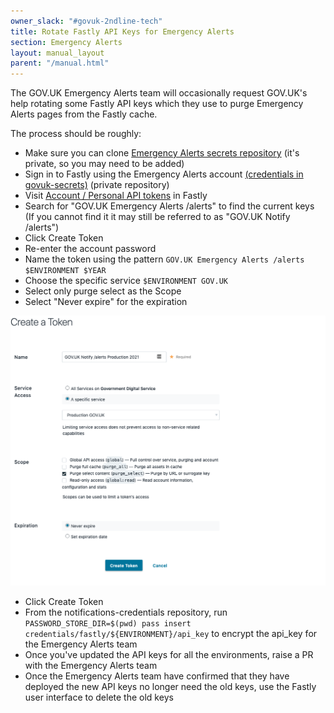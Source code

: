 ```yaml
---
owner_slack: "#govuk-2ndline-tech"
title: Rotate Fastly API Keys for Emergency Alerts
section: Emergency Alerts
layout: manual_layout
parent: "/manual.html"
---
```


The GOV.UK Emergency Alerts team will occasionally request GOV.UK's help rotating some Fastly API keys which they use to purge Emergency Alerts
pages from the Fastly cache.

The process should be roughly:

* Make sure you can clone [Emergency Alerts secrets repository](https://github.com/alphagov/emergency-alerts-credentials/) (it's private, so you may need to be added)
* Sign in to Fastly using the Emergency Alerts account [(credentials in govuk-secrets)](https://github.com/alphagov/govuk-secrets/blob/master/pass/2ndline/fastly/notify_emergency_alerts_account.gpg) (private repository)
* Visit [Account / Personal API tokens](https://manage.fastly.com/account/personal/tokens) in Fastly
* Search for "GOV.UK Emergency Alerts /alerts" to find the current keys (If you cannot find it it may still be referred to as "GOV.UK Notify /alerts")
* Click Create Token
* Re-enter the account password
* Name the token using the pattern `GOV.UK Emergency Alerts /alerts $ENVIRONMENT $YEAR`
* Choose the specific service `$ENVIRONMENT GOV.UK`
* Select only purge select as the Scope
* Select "Never expire" for the expiration

![Screenshot of the Fastly user interface for configuring an API key](/manual/images/fastly-api-key-emergency-alerts.png)

* Click Create Token
* From the notifications-credentials repository, run `PASSWORD_STORE_DIR=$(pwd) pass insert credentials/fastly/${ENVIRONMENT}/api_key` to encrypt the api_key for the Emergency Alerts team
* Once you've updated the API keys for all the environments, raise a PR with the Emergency Alerts team
* Once the Emergency Alerts team have confirmed that they have deployed the new API keys no longer need the old keys, use the Fastly user interface to delete the old keys
